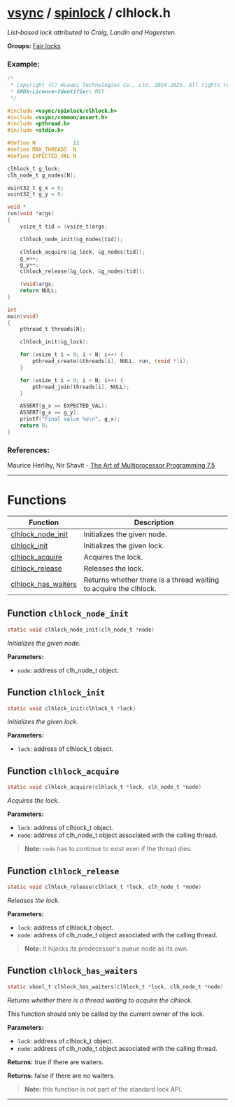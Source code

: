 #  [vsync](../README.md) / [spinlock](README.md) / clhlock.h
_List-based lock attributed to Craig, Landin and Hagersten._ 

**Groups:** [Fair locks](GROUP_fair_lock.md)


### Example:



```c
/*
 * Copyright (C) Huawei Technologies Co., Ltd. 2024-2025. All rights reserved.
 * SPDX-License-Identifier: MIT
 */

#include <vsync/spinlock/clhlock.h>
#include <vsync/common/assert.h>
#include <pthread.h>
#include <stdio.h>

#define N            12
#define MAX_THREADS  N
#define EXPECTED_VAL N

clhlock_t g_lock;
clh_node_t g_nodes[N];

vuint32_t g_x = 0;
vuint32_t g_y = 0;

void *
run(void *args)
{
    vsize_t tid = (vsize_t)args;

    clhlock_node_init(&g_nodes[tid]);

    clhlock_acquire(&g_lock, &g_nodes[tid]);
    g_x++;
    g_y++;
    clhlock_release(&g_lock, &g_nodes[tid]);

    (void)args;
    return NULL;
}

int
main(void)
{
    pthread_t threads[N];

    clhlock_init(&g_lock);

    for (vsize_t i = 0; i < N; i++) {
        pthread_create(&threads[i], NULL, run, (void *)i);
    }

    for (vsize_t i = 0; i < N; i++) {
        pthread_join(threads[i], NULL);
    }

    ASSERT(g_x == EXPECTED_VAL);
    ASSERT(g_x == g_y);
    printf("Final value %u\n", g_x);
    return 0;
}
```




### References:

Maurice Herlihy, Nir Shavit - [The Art of Multiprocessor Programming 7.5](https://dl.acm.org/doi/pdf/10.5555/2385452) 

---
# Functions 

| Function | Description |
|---|---|
| [clhlock_node_init](clhlock.h.md#function-clhlock_node_init) | Initializes the given node.  |
| [clhlock_init](clhlock.h.md#function-clhlock_init) | Initializes the given lock.  |
| [clhlock_acquire](clhlock.h.md#function-clhlock_acquire) | Acquires the lock.  |
| [clhlock_release](clhlock.h.md#function-clhlock_release) | Releases the lock.  |
| [clhlock_has_waiters](clhlock.h.md#function-clhlock_has_waiters) | Returns whether there is a thread waiting to acquire the clhlock.  |

##  Function `clhlock_node_init`

```c
static void clhlock_node_init(clh_node_t *node)
``` 
_Initializes the given node._ 




**Parameters:**

- `node`: address of clh_node_t object. 




##  Function `clhlock_init`

```c
static void clhlock_init(clhlock_t *lock)
``` 
_Initializes the given lock._ 




**Parameters:**

- `lock`: address of clhlock_t object. 




##  Function `clhlock_acquire`

```c
static void clhlock_acquire(clhlock_t *lock, clh_node_t *node)
``` 
_Acquires the lock._ 




**Parameters:**

- `lock`: address of clhlock_t object. 
- `node`: address of clh_node_t object associated with the calling thread.


> **Note:** `node` has to continue to exist even if the thread dies. 


##  Function `clhlock_release`

```c
static void clhlock_release(clhlock_t *lock, clh_node_t *node)
``` 
_Releases the lock._ 




**Parameters:**

- `lock`: address of clhlock_t object. 
- `node`: address of clh_node_t object associated with the calling thread.


> **Note:** It hijacks its predecessor's queue node as its own. 


##  Function `clhlock_has_waiters`

```c
static vbool_t clhlock_has_waiters(clhlock_t *lock, clh_node_t *node)
``` 
_Returns whether there is a thread waiting to acquire the clhlock._ 


This function should only be called by the current owner of the lock.



**Parameters:**

- `lock`: address of clhlock_t object. 
- `node`: address of clh_node_t object associated with the calling thread.


**Returns:** true if there are waiters. 

**Returns:** false if there are no waiters.

> **Note:** this function is not part of the standard lock API. 



---

